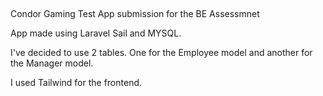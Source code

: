 ##
Condor Gaming Test App submission for the BE Assessmnet 

App made using Laravel Sail and MYSQL.


I've decided to use 2 tables. One for the Employee model and another for the Manager model. 

I used Tailwind for the frontend.
